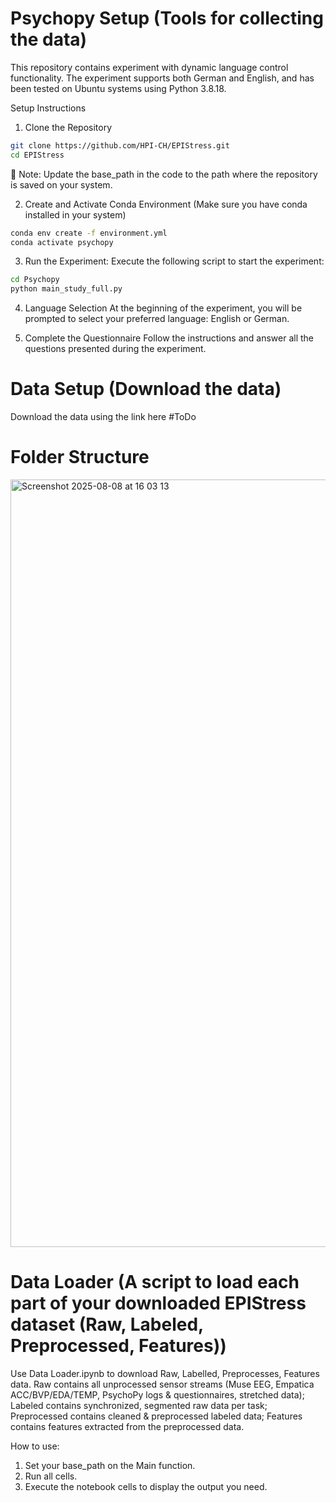 # Psychopy Setup (Tools for collecting the data)

This repository contains experiment with dynamic language control functionality. The experiment supports both German and English, and has been tested on Ubuntu systems using Python 3.8.18.

Setup Instructions
1. Clone the Repository
```bash
git clone https://github.com/HPI-CH/EPIStress.git
cd EPIStress
```
📌 Note: Update the base_path in the code to the path where the repository is saved on your system. 

2. Create and Activate Conda Environment (Make sure you have conda installed in your system)
 ```bash
conda env create -f environment.yml
conda activate psychopy
```


3. Run the Experiment:
Execute the following script to start the experiment:
```bash
cd Psychopy
python main_study_full.py
```
4. Language Selection
At the beginning of the experiment, you will be prompted to select your preferred language: English or German.

5. Complete the Questionnaire
Follow the instructions and answer all the questions presented during the experiment.


# Data Setup (Download the data)
Download the data using the link here #ToDo

# Folder Structure
<img width="1574" height="1228" alt="Screenshot 2025-08-08 at 16 03 13" src="https://github.com/user-attachments/assets/39d0f624-d9e9-4779-91c6-2dc10c72fc45" />


# Data Loader (A script to load each part of your downloaded EPIStress dataset (Raw, Labeled, Preprocessed, Features))


Use Data Loader.ipynb to download Raw, Labelled, Preprocesses, Features data. Raw contains all unprocessed sensor streams (Muse EEG, Empatica ACC/BVP/EDA/TEMP, PsychoPy logs & questionnaires, stretched data); Labeled contains synchronized, segmented raw data per task; Preprocessed contains cleaned & preprocessed labeled data; Features contains features extracted from the preprocessed data.

How to use:
1. Set your base_path on the Main function.
2. Run all cells.
3. Execute the notebook cells to display the output you need.









